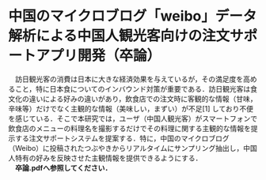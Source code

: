 # 中国のマイクロブログ「weibo」データ解析による中国人観光客向けの注文サポートアプリ開発（卒論）
 
　訪日観光客の消費は日本に大きな経済効果を与えているが，その満足度を高めること，特に日本食についてのインバウンド対策が重要である．訪日観光客は食文化の違いによる好みの違いがあり，飲食店での注文時に客観的な情報（甘味，辛味等）だけでなく主観的な情報（美味しい，まずい）が不足[1] しており不便を感じている．そこで本研究では，ユーザ（中国人観光客）がスマートフォンで飲食店のメニューの料理名を撮影するだけでその料理に関する主観的な情報を提示する注文サポートシステムを提案する．特に，中国のマイクロブログ（Weibo）に投稿されたつぶやきからリアルタイムにサンプリング抽出し，中国人特有の好みを反映させた主観情報を提供できるようにする．  
 　**卒論.pdfへ参照してください．**
